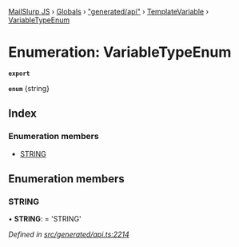 [MailSlurp JS](../README.md) › [Globals](../globals.md) › ["generated/api"](../modules/_generated_api_.md) › [TemplateVariable](../modules/_generated_api_.templatevariable.md) › [VariableTypeEnum](_generated_api_.templatevariable.variabletypeenum.md)

# Enumeration: VariableTypeEnum

**`export`** 

**`enum`** {string}

## Index

### Enumeration members

* [STRING](_generated_api_.templatevariable.variabletypeenum.md#string)

## Enumeration members

###  STRING

• **STRING**: =  <any>'STRING'

*Defined in [src/generated/api.ts:2214](https://github.com/mailslurp/mailslurp-client-ts-js/blob/e9348f1/src/generated/api.ts#L2214)*

